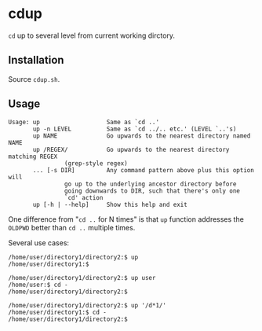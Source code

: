 # cdup

`cd` up to several level from current working dirctory.


## Installation

Source `cdup.sh`.


## Usage

	Usage: up                   Same as `cd ..'
	       up -n LEVEL          Same as `cd ../.. etc.' (LEVEL `..'s)
	       up NAME              Go upwards to the nearest directory named NAME
	       up /REGEX/           Go upwards to the nearest directory matching REGEX
				    (grep-style regex)
	       ... [-s DIR]         Any command pattern above plus this option will
				    go up to the underlying ancestor directory before
				    going downwards to DIR, such that there's only one
				    `cd' action
	       up [-h | --help]     Show this help and exit

One difference from "`cd ..` for N times" is that `up` function addresses the `OLDPWD` better than `cd ..` multiple times.

Several use cases:

	/home/user/directory1/directory2:$ up
	/home/user/directory1:$ 

	/home/user/directory1/directory2:$ up user
	/home/user:$ cd -
	/home/user/directory1/directory2:$ 

	/home/user/directory1/directory2:$ up '/d*1/'
	/home/user/directory1:$ cd -
	/home/user/directory1/directory2:$ 
